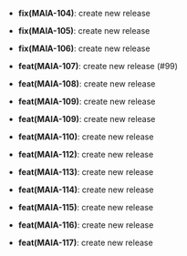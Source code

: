 * **fix(MAIA-104)**: create new release

* **fix(MAIA-105)**: create new release

* **fix(MAIA-106)**: create new release

* **feat(MAIA-107)**: create new release (#99)

* **feat(MAIA-108)**: create new release

* **feat(MAIA-109)**: create new release

* **feat(MAIA-109)**: create new release

* **feat(MAIA-110)**: create new release

* **feat(MAIA-112)**: create new release

* **feat(MAIA-113)**: create new release

* **feat(MAIA-114)**: create new release

* **feat(MAIA-115)**: create new release

* **feat(MAIA-116)**: create new release

* **feat(MAIA-117)**: create new release

